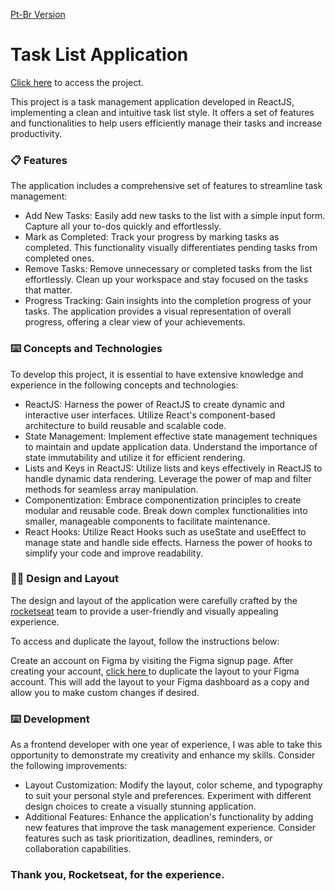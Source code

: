 
[Pt-Br Version](https://github.com/rafaelsangali/rocketseat-ignite-challenge-01) 

# Task List Application
[Click here](https://rocketseat-ignite-challenge-01.vercel.app/)  to access the project.

This project is a task management application developed in ReactJS, implementing a clean and intuitive task list style. It offers a set of features and functionalities to help users efficiently manage their tasks and increase productivity.

### 📋 Features
The application includes a comprehensive set of features to streamline task management:

* Add New Tasks: Easily add new tasks to the list with a simple input form. Capture all your to-dos quickly and effortlessly.
* Mark as Completed: Track your progress by marking tasks as completed. This functionality visually differentiates pending tasks from completed ones.
* Remove Tasks: Remove unnecessary or completed tasks from the list effortlessly. Clean up your workspace and stay focused on the tasks that matter.
* Progress Tracking: Gain insights into the completion progress of your tasks. The application provides a visual representation of overall progress, offering a clear view of your achievements.

### ⌨️ Concepts and Technologies
To develop this project, it is essential to have extensive knowledge and experience in the following concepts and technologies:

* ReactJS: Harness the power of ReactJS to create dynamic and interactive user interfaces. Utilize React's component-based architecture to build reusable and scalable code.
* State Management: Implement effective state management techniques to maintain and update application data. Understand the importance of state immutability and utilize it for efficient rendering.
* Lists and Keys in ReactJS: Utilize lists and keys effectively in ReactJS to handle dynamic data rendering. Leverage the power of map and filter methods for seamless array manipulation.
* Componentization: Embrace componentization principles to create modular and reusable code. Break down complex functionalities into smaller, manageable components to facilitate maintenance.
* React Hooks: Utilize React Hooks such as useState and useEffect to manage state and handle side effects. Harness the power of hooks to simplify your code and improve readability.

### 🧑‍🎨 Design and Layout
The design and layout of the application were carefully crafted by the [rocketseat](https://www.rocketseat.com.br/) team to provide a user-friendly and visually appealing experience.

To access and duplicate the layout, follow the instructions below:

Create an account on Figma by visiting the Figma signup page.
After creating your account, [click here ](https://www.figma.com/file/0n0zDN7zbzhRbaEO74Xesx/ToDo-List/duplicate) to duplicate the layout to your Figma account. This will add the layout to your Figma dashboard as a copy and allow you to make custom changes if desired.

### ⌨️ Development
As a frontend developer with one year of experience, I was able to take this opportunity to demonstrate my creativity and enhance my skills. Consider the following improvements:

* Layout Customization: Modify the layout, color scheme, and typography to suit your personal style and preferences. Experiment with different design choices to create a visually stunning application.
* Additional Features: Enhance the application's functionality by adding new features that improve the task management experience. Consider features such as task prioritization, deadlines, reminders, or collaboration capabilities.

### Thank you, Rocketseat, for the experience.
